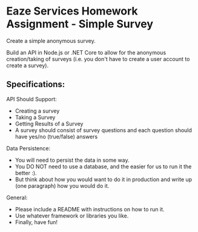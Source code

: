 # Eaze Services Homework Assignment - Simple Survey
Create a simple anonymous survey. <br/>

Build an API in Node.js or .NET Core to allow for the anonymous creation/taking of surveys (i.e. you don't have to create a user account to create a survey).

## Specifications:
API Should Support:
* Creating a survey
* Taking a Survey
* Getting Results of a Survey
* A survey should consist of survey questions and each question should have yes/no (true/false) answers

Data Persistence: <br/>

* You will need to persist the data in some way. 
* You DO NOT need to use a database, and the easier for us to run it the better :).  
* But think about how you would want to do it in production and write up (one paragraph) how you would do it. 

General: <br/>

* Please include a README with instructions on how to run it. 
* Use whatever framework or libraries you like. 
* Finally, have fun!
